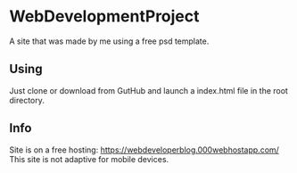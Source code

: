 # WebDevelopmentProject

A site that was made by me using a free psd template. 

## Using

Just clone or download from GutHub and launch a index.html file in the root directory.

## Info

Site is on a free hosting: https://webdeveloperblog.000webhostapp.com/
This site is not adaptive for mobile devices.
